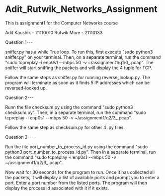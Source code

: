# Adit_Rutwik_Networks_Assignment
This is assignment1 for the Computer Networks course

Adit Kaushik - 21110010
Rutwik More - 21110133


Question 1---
  
  sniffer.py has a while True loop. To run this, first execute "sudo python3 sniffer.py" on your terminal. Then, on a separate terminal, run the command
  "sudo tcpreplay -i enp0s1 --mbps 50 -v ~/assignment1/q1/0_.pcap". The sniffer will start sniffing the packets and will display the 4 tuple for TCP.

  Follow the same steps as sniffer.py for running reverse_lookup.py. The program will terminate as soon as it finds 5 IP addresses which can be reversed-looked up.


Question 2---

  Runn the file checksum.py using the command "sudo python3 checksum.py". Then, in a separate terminal, run the command "sudo tcpreplay -i enp0s1 --mbps 50 -v ~/assignment1/q2/3_.pcap".

  Follow the same step as checksum.py for other 4 .py files.


Question 3---

  Run the file port_number_to_process_id.py using the command "sudo python3 port_number_to_process_id.py". Then in a separate terminal, run the command
  "sudo tcpreplay -i enp0s1 --mbps 50 -v ~/assignment1/q2/3_.pcap".

  Now wait for 30 seconds for the program to run. Once it has collected all the packets, it will display a list of available ports and prompt you to enter a port. Enter a port number
  from the listed ports. The program will then display the process id associated with it if it exists.
